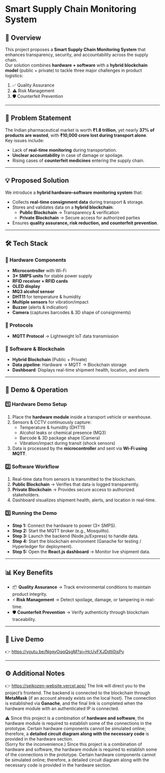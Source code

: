 # Smart Supply Chain Monitoring System

## 📌 Overview
This project proposes a **Smart Supply Chain Monitoring System** that enhances transparency, security, and accountability across the supply chain.  
Our solution combines **hardware + software** with a **hybrid blockchain model** (public + private) to tackle three major challenges in product logistics:
1. ✅ Quality Assurance  
2. ⚠️ Risk Management  
3. 🛡️ Counterfeit Prevention  

---

## 🚩 Problem Statement
The Indian pharmaceutical market is worth **₹1.8 trillion**, yet nearly **37% of products are wasted**, with **₹10,000 crore lost during transport alone**.  
Key issues include:
- Lack of **real-time monitoring** during transportation.  
- **Unclear accountability** in case of damage or spoilage.  
- Rising cases of **counterfeit medicines** entering the supply chain.  

---

## 💡 Proposed Solution
We introduce a **hybrid hardware–software monitoring system** that:
- Collects **real-time consignment data** during transport & storage.  
- Stores and validates data on a **hybrid blockchain**:  
  - **Public Blockchain** → Transparency & verification  
  - **Private Blockchain** → Secure access for authorized parties  
- Ensures **quality assurance, risk reduction, and counterfeit prevention**.  

---

## 🛠️ Tech Stack

### 🔹 Hardware Components
- **Microcontroller** with Wi-Fi  
- **3× SMPS units** for stable power supply  
- **RFID receiver + RFID cards**  
- **OLED display**  
- **MQ3 alcohol sensor**  
- **DHT11** for temperature & humidity  
- **Multiple sensors** for vibration/impact  
- **Buzzer** (alerts & indication)  
- **Camera** (captures barcodes & 3D shape of consignments)  

### 🔹 Protocols
- **MQTT Protocol** → Lightweight IoT data transmission  

### 🔹 Software & Blockchain
- **Hybrid Blockchain** (Public + Private)  
- **Data pipeline**: Hardware → MQTT → Blockchain storage  
- **Dashboard**: Displays real-time shipment health, location, and alerts  

---

## 🎥 Demo & Operation

### 1️⃣ Hardware Demo Setup
1. Place the **hardware module** inside a transport vehicle or warehouse.  
2. Sensors & CCTV continuously capture:  
   - Temperature & humidity (DHT11)  
   - Alcohol leaks or chemical presence (MQ3)  
   - Barcode & 3D package shape (Camera)  
   - Vibration/impact during transit (shock sensors)  
3. Data is processed by the **microcontroller** and sent via **Wi-Fi using MQTT**.  

### 2️⃣ Software Workflow
1. Real-time data from sensors is transmitted to the blockchain.  
2. **Public Blockchain** → Verifies that data is logged transparently.  
3. **Private Blockchain** → Provides secure access to authorized stakeholders.  
4. Dashboard visualizes shipment health, alerts, and location in real-time.  

### 3️⃣ Running the Demo
- **Step 1:** Connect the hardware to power (3× SMPS).  
- **Step 2:** Start the MQTT broker (e.g., Mosquitto).  
- **Step 3:** Launch the backend (Node.js/Express) to handle data.  
- **Step 4:** Start the blockchain environment (Ganache for testing / Hyperledger for deployment).  
- **Step 5:** Open the **React.js dashboard** → Monitor live shipment data.  

---

## 📊 Key Benefits
- 📦 **Quality Assurance** → Track environmental conditions to maintain product integrity.  
- ⚡ **Risk Management** → Detect spoilage, damage, or tampering in real-time.  
- 🛡️ **Counterfeit Prevention** → Verify authenticity through blockchain traceability.  

---

## 🔗 Live Demo
👉 https://youtu.be/NgqyOqqQsgM?si=HcUvFXJDdti0jsPv

---

## ⚙️ Additional Notes
👉 https://seikozen-website.vercel.app/
The link will direct you to the project’s frontend. The backend is connected to the blockchain through **MetaMask** (if an account already exists on the local host). The connection is established via **Ganache**, and the final link is completed when the hardware module with an authenticated IP is connected.  

⚠️ Since this project is a combination of **hardware and software**, the hardware module is required to establish some of the connections in the prototype. Certain hardware components cannot be simulated online; therefore, a **detailed circuit diagram along with the necessary code** is provided in the hardware section.  
(Sorry for the inconvenience.)
Since this project is a combination of hardware and software, the hardware module is required to establish some of the connections in the prototype. Certain hardware components cannot be simulated online; therefore, a detailed circuit diagram along with the necessary code is provided in the hardware section.
